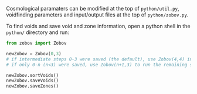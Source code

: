 Cosmological paramaters can be modified at the top of `python/util.py`, voidfinding parameters and input/output files at the top of `python/zobov.py`.  

To find voids and save void and zone information, open a python shell in the `python/` directory and run:

```python
from zobov import Zobov

newZobov = Zobov(0,3) 
# if intermediate steps 0-3 were saved (the default), use Zobov(4,4) instead; 
# if only 0-n (n<3) were saved, use Zobov(n+1,3) to run the remaining steps

newZobov.sortVoids()
newZobov.saveVoids()
newZobov.saveZones()
```
